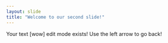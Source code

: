 ```yaml
---
layout: slide
title: "Welcome to our second slide!"
---
```

Your text  [wow] edit mode exists!
Use the left arrow to go back!
